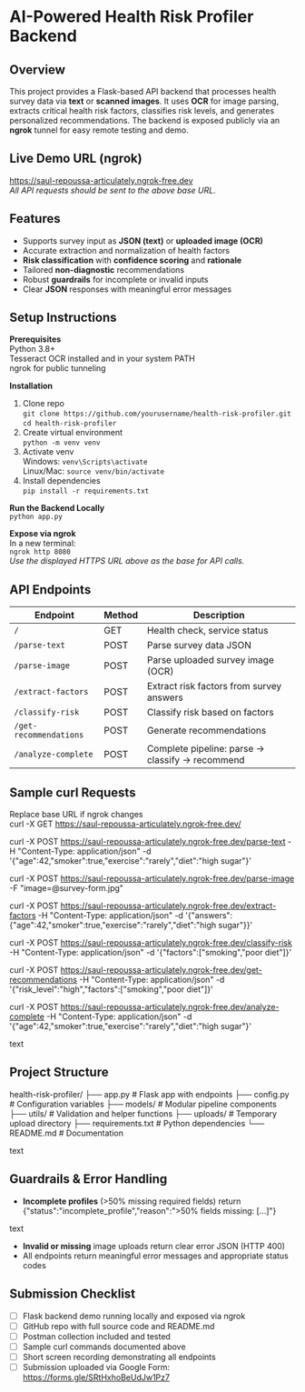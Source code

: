 # AI-Powered Health Risk Profiler Backend

## Overview
This project provides a Flask-based API backend that processes health survey data via **text** or **scanned images**. It uses **OCR** for image parsing, extracts critical health risk factors, classifies risk levels, and generates personalized recommendations. The backend is exposed publicly via an **ngrok** tunnel for easy remote testing and demo.

## Live Demo URL (ngrok)
https://saul-repoussa-articulately.ngrok-free.dev  
_All API requests should be sent to the above base URL._

## Features
- Supports survey input as **JSON (text)** or **uploaded image (OCR)**
- Accurate extraction and normalization of health factors
- **Risk classification** with **confidence scoring** and **rationale**
- Tailored **non-diagnostic** recommendations
- Robust **guardrails** for incomplete or invalid inputs
- Clear **JSON** responses with meaningful error messages

## Setup Instructions

**Prerequisites**  
Python 3.8+  
Tesseract OCR installed and in your system PATH  
ngrok for public tunneling

**Installation**  
1. Clone repo  
   `git clone https://github.com/yourusername/health-risk-profiler.git`  
   `cd health-risk-profiler`  
2. Create virtual environment  
   `python -m venv venv`  
3. Activate venv  
   Windows: `venv\Scripts\activate`  
   Linux/Mac: `source venv/bin/activate`  
4. Install dependencies  
   `pip install -r requirements.txt`

**Run the Backend Locally**  
`python app.py`

**Expose via ngrok**  
In a new terminal:  
`ngrok http 8080`  
_Use the displayed HTTPS URL above as the base for API calls._

## API Endpoints

| Endpoint               | Method | Description                                |
|------------------------|--------|--------------------------------------------|
| `/`                    | GET    | Health check, service status               |
| `/parse-text`          | POST   | Parse survey data JSON                     |
| `/parse-image`         | POST   | Parse uploaded survey image (OCR)          |
| `/extract-factors`     | POST   | Extract risk factors from survey answers   |
| `/classify-risk`       | POST   | Classify risk based on factors             |
| `/get-recommendations` | POST   | Generate recommendations                   |
| `/analyze-complete`    | POST   | Complete pipeline: parse → classify → recommend |

## Sample curl Requests
Replace base URL if ngrok changes  
curl -X GET https://saul-repoussa-articulately.ngrok-free.dev/

curl -X POST https://saul-repoussa-articulately.ngrok-free.dev/parse-text
-H "Content-Type: application/json"
-d '{"age":42,"smoker":true,"exercise":"rarely","diet":"high sugar"}'

curl -X POST https://saul-repoussa-articulately.ngrok-free.dev/parse-image
-F "image=@survey-form.jpg"

curl -X POST https://saul-repoussa-articulately.ngrok-free.dev/extract-factors
-H "Content-Type: application/json"
-d '{"answers":{"age":42,"smoker":true,"exercise":"rarely","diet":"high sugar"}}'

curl -X POST https://saul-repoussa-articulately.ngrok-free.dev/classify-risk
-H "Content-Type: application/json"
-d '{"factors":["smoking","poor diet"]}'

curl -X POST https://saul-repoussa-articulately.ngrok-free.dev/get-recommendations
-H "Content-Type: application/json"
-d '{"risk_level":"high","factors":["smoking","poor diet"]}'

curl -X POST https://saul-repoussa-articulately.ngrok-free.dev/analyze-complete
-H "Content-Type: application/json"
-d '{"age":42,"smoker":true,"exercise":"rarely","diet":"high sugar"}'

text

## Project Structure
health-risk-profiler/
├── app.py # Flask app with endpoints
├── config.py # Configuration variables
├── models/ # Modular pipeline components
├── utils/ # Validation and helper functions
├── uploads/ # Temporary upload directory
├── requirements.txt # Python dependencies
└── README.md # Documentation

text

## Guardrails & Error Handling
- **Incomplete profiles** (>50% missing required fields) return  
{"status":"incomplete_profile","reason":">50% fields missing: [...]"}

text
- **Invalid or missing** image uploads return clear error JSON (HTTP 400)
- All endpoints return meaningful error messages and appropriate status codes

## Submission Checklist
- [ ] Flask backend demo running locally and exposed via ngrok  
- [ ] GitHub repo with full source code and README.md  
- [ ] Postman collection included and tested  
- [ ] Sample curl commands documented above  
- [ ] Short screen recording demonstrating all endpoints  
- [ ] Submission uploaded via Google Form: https://forms.gle/SRtHxhoBeUdJw1Pz7
